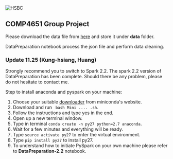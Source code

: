 ![HSBC](https://powerbicdn.azureedge.net/cvt-cb6808dc8de685c328422c7fa5b16138849e38f4d5e3833593c0cb10421925c3/pictures/shared/integrations/2x/spark-on-azure@2x.png)
## COMP4651 Group Project
Please download the data file from [here](https://drive.google.com/open?id=1VsH5yNKl2ZBcvAUEhE1RlCUISnkAjZPI) and store it under __data__ folder.

DataPreparation notebook process the json file and perform data cleaning.

### Update 11.25 (Kung-hsiang, Huang)
Strongly recommend you to switch to Spark 2.2. The spark 2.2 version of DataPreparation has been complete. Should there be any problem, please do not hesitate to contact me.

Step to install anaconda and pyspark on your machine:
1. Choose your suitable [downloader](https://conda.io/miniconda.html) from miniconda's website.
2. Download and run
``` bash Mini .... .sh```.
3. Follow the instructions and type yes in the end.
4. Open up a new terminal window.
5. Type in terminal ```conda create -n py27 python=2.7 anaconda```.
6. Wait for a few minutes and everything will be ready.
7. Type ```source activate py27``` to enter the virtual environment.
8. Type ```pip install py27``` to install py27.
9. To understand how to initiate PySpark on your own machine please refer to __DataPreparation-2.2__ notebook.


